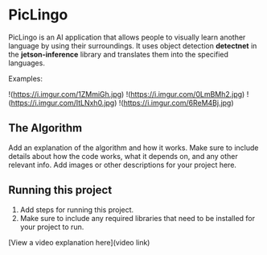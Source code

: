 # PicLingo

 PicLingo is an AI application that allows people to visually learn another language by using their surroundings. It uses object detection **detectnet** in the 
 **jetson-inference** library and translates them into the specified languages.

Examples:

!(https://i.imgur.com/1ZMmiGh.jpg)
!(https://i.imgur.com/0LmBMh2.jpg)
!(https://i.imgur.com/ItLNxh0.jpg)
!(https://i.imgur.com/6ReM4Bj.jpg)
## The Algorithm

Add an explanation of the algorithm and how it works. Make sure to include details about how the code works, what it depends on, and any other relevant info. Add images or other descriptions for your project here. 

## Running this project

1. Add steps for running this project.
2. Make sure to include any required libraries that need to be installed for your project to run.

[View a video explanation here](video link)
